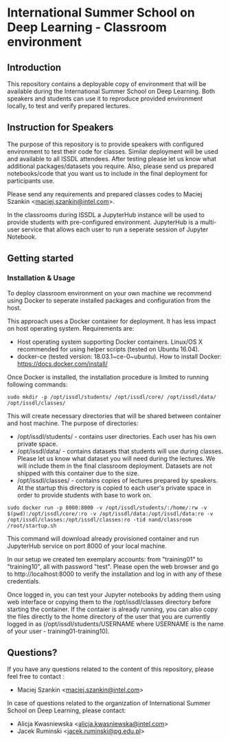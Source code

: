 # International Summer School on Deep Learning - Classroom environment
## Introduction
This repository contains a deployable copy of environment that will be available during the International Summer School on Deep Learning. Both speakers and students can use it to reproduce provided environment locally, to test and verify prepared lectures.

## Instruction for Speakers
The purpose of this repository is to provide speakers with configured environment to test their code for classes. Similar deployment will be used and available to all ISSDL attendees. After testing please let us know what additional packages/datasets you require. Also, please send us prepared notebooks/code that you want us to include in the final deployment for participants use.

Please send any requirements and prepared classes codes to Maciej Szankin \<maciej.szankin@intel.com\>.

In the classrooms during ISSDL a JupyterHub instance will be used to provide students with pre-configured environment. JupyterHub is a multi-user service that allows each user to run a seperate session of Jupyter Notebook.

## Getting started
### Installation & Usage
To deploy classroom environment on your own machine we recommend using Docker to seperate installed packages and configuration from the host.

This approach uses a Docker container for deployment. It has less impact on host operating system. Requirements are:
* Host operating system supporting Docker containers. Linux/OS X recommended for using helper scripts (tested on Ubuntu 16.04).
* docker-ce (tested version: 18.03.1\~ce-0~ubuntu). How to install Docker: https://docs.docker.com/install/

Once Docker is installed, the installation procedure is limited to running following commands:
```
sudo mkdir -p /opt/issdl/students/ /opt/issdl/core/ /opt/issdl/data/ /opt/issdl/classes/
```
This will create necessary directories that will be shared between container and host machine. The purpose of directories:
* /opt/issdl/students/ - contains user directories. Each user has his own private space.
* /opt/issdl/data/ - contains datasets that students will use during classes. Please let us know what dataset you will need during the lectures. We will include them in the final classroom deployment. Datasets are not shipped with this container due to the size.
* /opt/issdl/classes/ - contains copies of lectures prepared by speakers. At the startup this directory is copied to each user's private space in order to provide students with base to work on.
```
sudo docker run -p 8000:8000 -v /opt/issdl/students/:/home/:rw -v $(pwd):/opt/issdl/core/:ro -v /opt/issdl/data:/opt/issdl/data:ro -v /opt/issdl/classes:/opt/issdl/classes:ro -tid nand/classroom /root/startup.sh
```
This command will download already provisioned container and run JupyterHub service on port 8000 of your local machine.

In our setup we created ten exemplary accounts: from "training01" to "training10", all with password "test".  Please open the web browser and go to http://localhost:8000 to verify the installation and log in with any of these credentials.

Once logged in, you can test your Jupyter notebooks by adding them using web interface or copying them to the /opt/issdl/classes directory before starting the container. If the contaier is already running, you can also copy the files directly to the home directory of the user that you are currently logged in as (/opt/issdl/students/USERNAME where USERNAME is the name of your user - training01-training10).


## Questions?
If you have any questions related to the content of this repository, please feel free to contact :
* Maciej Szankin \<maciej.szankin@intel.com\>

In case of questions related to the organization of International Summer School on Deep Learning, please contact:
* Alicja Kwasniewska \<alicja.kwasniewska@intel.com\>
* Jacek Ruminski \<jacek.ruminski@pg.edu.pl\>
